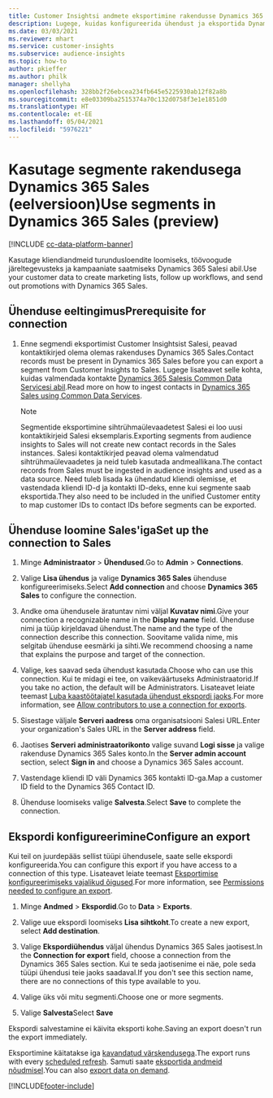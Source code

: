 ```yaml
---
title: Customer Insightsi andmete eksportimine rakendusse Dynamics 365 Sales
description: Lugege, kuidas konfigureerida ühendust ja eksportida Dynamics 365 Sales'i.
ms.date: 03/03/2021
ms.reviewer: mhart
ms.service: customer-insights
ms.subservice: audience-insights
ms.topic: how-to
author: pkieffer
ms.author: philk
manager: shellyha
ms.openlocfilehash: 328bb2f26ebcea234fb645e5225930ab12f82a8b
ms.sourcegitcommit: e8e03309ba2515374a70c132d0758f3e1e1851d0
ms.translationtype: HT
ms.contentlocale: et-EE
ms.lasthandoff: 05/04/2021
ms.locfileid: "5976221"
---
```

# <a name="use-segments-in-dynamics-365-sales-preview"></a><span data-ttu-id="de5aa-103">Kasutage segmente rakendusega Dynamics 365 Sales (eelversioon)</span><span class="sxs-lookup"><span data-stu-id="de5aa-103">Use segments in Dynamics 365 Sales (preview)</span></span>

[!INCLUDE [cc-data-platform-banner](../includes/cc-data-platform-banner.md)]

<span data-ttu-id="de5aa-104">Kasutage kliendiandmeid turundusloendite loomiseks, töövoogude järeltegevusteks ja kampaaniate saatmiseks Dynamics 365 Salesi abil.</span><span class="sxs-lookup"><span data-stu-id="de5aa-104">Use your customer data to create marketing lists, follow up workflows, and send out promotions with Dynamics 365 Sales.</span></span>

## <a name="prerequisite-for-connection"></a><span data-ttu-id="de5aa-105">Ühenduse eeltingimus</span><span class="sxs-lookup"><span data-stu-id="de5aa-105">Prerequisite for connection</span></span>

1. <span data-ttu-id="de5aa-106">Enne segmendi eksportimist Customer Insightsist Salesi, peavad kontaktikirjed olema olemas rakenduses Dynamics 365 Sales.</span><span class="sxs-lookup"><span data-stu-id="de5aa-106">Contact records must be present in Dynamics 365 Sales before you can export a segment from Customer Insights to Sales.</span></span> <span data-ttu-id="de5aa-107">Lugege lisateavet selle kohta, kuidas valmendada kontakte [Dynamics 365 Salesis Common Data Servicesi abil](connect-power-query.md).</span><span class="sxs-lookup"><span data-stu-id="de5aa-107">Read more on how to ingest contacts in [Dynamics 365 Sales using Common Data Services](connect-power-query.md).</span></span>

   > [!NOTE]
   > <span data-ttu-id="de5aa-108">Segmentide eksportimine sihtrühmaülevaadetest Salesi ei loo uusi kontaktikirjeid Salesi eksemplaris.</span><span class="sxs-lookup"><span data-stu-id="de5aa-108">Exporting segments from audience insights to Sales will not create new contact records in the Sales instances.</span></span> <span data-ttu-id="de5aa-109">Salesi kontaktikirjed peavad olema valmendatud sihtrühmaülevaadetes ja neid tuleb kasutada andmeallikana.</span><span class="sxs-lookup"><span data-stu-id="de5aa-109">The contact records from Sales must be ingested in audience insights and used as a data source.</span></span> <span data-ttu-id="de5aa-110">Need tuleb lisada ka ühendatud kliendi olemisse, et vastendada kliendi ID-d ja kontakti ID-deks, enne kui segmente saab eksportida.</span><span class="sxs-lookup"><span data-stu-id="de5aa-110">They also need to be included in the unified Customer entity to map customer IDs to contact IDs before segments can be exported.</span></span>

## <a name="set-up-the-connection-to-sales"></a><span data-ttu-id="de5aa-111">Ühenduse loomine Sales'iga</span><span class="sxs-lookup"><span data-stu-id="de5aa-111">Set up the connection to Sales</span></span>

1. <span data-ttu-id="de5aa-112">Minge **Administraator** > **Ühendused**.</span><span class="sxs-lookup"><span data-stu-id="de5aa-112">Go to **Admin** > **Connections**.</span></span>

1. <span data-ttu-id="de5aa-113">Valige **Lisa ühendus** ja valige **Dynamics 365 Sales** ühenduse konfigureerimiseks.</span><span class="sxs-lookup"><span data-stu-id="de5aa-113">Select **Add connection** and choose **Dynamics 365 Sales** to configure the connection.</span></span>

1. <span data-ttu-id="de5aa-114">Andke oma ühendusele äratuntav nimi väljal **Kuvatav nimi**.</span><span class="sxs-lookup"><span data-stu-id="de5aa-114">Give your connection a recognizable name in the **Display name** field.</span></span> <span data-ttu-id="de5aa-115">Ühenduse nimi ja tüüp kirjeldavad ühendust.</span><span class="sxs-lookup"><span data-stu-id="de5aa-115">The name and the type of the connection describe this connection.</span></span> <span data-ttu-id="de5aa-116">Soovitame valida nime, mis selgitab ühenduse eesmärki ja sihti.</span><span class="sxs-lookup"><span data-stu-id="de5aa-116">We recommend choosing a name that explains the purpose and target of the connection.</span></span>

1. <span data-ttu-id="de5aa-117">Valige, kes saavad seda ühendust kasutada.</span><span class="sxs-lookup"><span data-stu-id="de5aa-117">Choose who can use this connection.</span></span> <span data-ttu-id="de5aa-118">Kui te midagi ei tee, on vaikeväärtuseks Administraatorid.</span><span class="sxs-lookup"><span data-stu-id="de5aa-118">If you take no action, the default will be Administrators.</span></span> <span data-ttu-id="de5aa-119">Lisateavet leiate teemast [Luba kaastöötajatel kasutada ühendust ekspordi jaoks](connections.md#allow-contributors-to-use-a-connection-for-exports).</span><span class="sxs-lookup"><span data-stu-id="de5aa-119">For more information, see [Allow contributors to use a connection for exports](connections.md#allow-contributors-to-use-a-connection-for-exports).</span></span>

1. <span data-ttu-id="de5aa-120">Sisestage väljale **Serveri aadress** oma organisatsiooni Salesi URL.</span><span class="sxs-lookup"><span data-stu-id="de5aa-120">Enter your organization's Sales URL in the **Server address** field.</span></span>

1. <span data-ttu-id="de5aa-121">Jaotises **Serveri administraatorikonto** valige suvand **Logi sisse** ja valige rakenduse Dynamics 365 Sales konto.</span><span class="sxs-lookup"><span data-stu-id="de5aa-121">In the **Server admin account** section, select **Sign in** and choose a Dynamics 365 Sales account.</span></span>

1. <span data-ttu-id="de5aa-122">Vastendage kliendi ID väli Dynamics 365 kontakti ID-ga.</span><span class="sxs-lookup"><span data-stu-id="de5aa-122">Map a customer ID field to the Dynamics 365 Contact ID.</span></span>

1. <span data-ttu-id="de5aa-123">Ühenduse loomiseks valige **Salvesta**.</span><span class="sxs-lookup"><span data-stu-id="de5aa-123">Select **Save** to complete the connection.</span></span> 

## <a name="configure-an-export"></a><span data-ttu-id="de5aa-124">Ekspordi konfigureerimine</span><span class="sxs-lookup"><span data-stu-id="de5aa-124">Configure an export</span></span>

<span data-ttu-id="de5aa-125">Kui teil on juurdepääs sellist tüüpi ühendusele, saate selle ekspordi konfigureerida.</span><span class="sxs-lookup"><span data-stu-id="de5aa-125">You can configure this export if you have access to a connection of this type.</span></span> <span data-ttu-id="de5aa-126">Lisateavet leiate teemast [Eksportimise konfigureerimiseks vajalikud õigused](export-destinations.md#set-up-a-new-export).</span><span class="sxs-lookup"><span data-stu-id="de5aa-126">For more information, see [Permissions needed to configure an export](export-destinations.md#set-up-a-new-export).</span></span>

1. <span data-ttu-id="de5aa-127">Minge **Andmed** > **Ekspordid**.</span><span class="sxs-lookup"><span data-stu-id="de5aa-127">Go to **Data** > **Exports**.</span></span>

1. <span data-ttu-id="de5aa-128">Valige uue ekspordi loomiseks **Lisa sihtkoht**.</span><span class="sxs-lookup"><span data-stu-id="de5aa-128">To create a new export, select **Add destination**.</span></span>

1. <span data-ttu-id="de5aa-129">Valige **Ekspordiühendus** väljal ühendus Dynamics 365 Sales jaotisest.</span><span class="sxs-lookup"><span data-stu-id="de5aa-129">In the **Connection for export** field, choose a connection from the Dynamics 365 Sales section.</span></span> <span data-ttu-id="de5aa-130">Kui te seda jaotisenime ei näe, pole seda tüüpi ühendusi teie jaoks saadaval.</span><span class="sxs-lookup"><span data-stu-id="de5aa-130">If you don't see this section name, there are no connections of this type available to you.</span></span>

1. <span data-ttu-id="de5aa-131">Valige üks või mitu segmenti.</span><span class="sxs-lookup"><span data-stu-id="de5aa-131">Choose one or more segments.</span></span>

1. <span data-ttu-id="de5aa-132">Valige **Salvesta**</span><span class="sxs-lookup"><span data-stu-id="de5aa-132">Select **Save**</span></span>

<span data-ttu-id="de5aa-133">Ekspordi salvestamine ei käivita eksporti kohe.</span><span class="sxs-lookup"><span data-stu-id="de5aa-133">Saving an export doesn't run the export immediately.</span></span>

<span data-ttu-id="de5aa-134">Eksportimine käitatakse iga [kavandatud värskendusega](system.md#schedule-tab).</span><span class="sxs-lookup"><span data-stu-id="de5aa-134">The export runs with every [scheduled refresh](system.md#schedule-tab).</span></span> <span data-ttu-id="de5aa-135">Samuti saate [eksportida andmeid nõudmisel](export-destinations.md#run-exports-on-demand).</span><span class="sxs-lookup"><span data-stu-id="de5aa-135">You can also [export data on demand](export-destinations.md#run-exports-on-demand).</span></span> 

[!INCLUDE[footer-include](../includes/footer-banner.md)]
